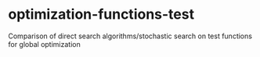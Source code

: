 # optimization-functions-test
Comparison of direct search algorithms/stochastic search on test functions for global optimization
